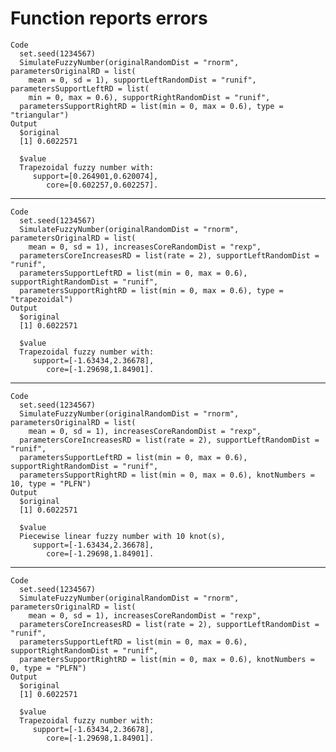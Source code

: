 # Function reports errors

    Code
      set.seed(1234567)
      SimulateFuzzyNumber(originalRandomDist = "rnorm", parametersOriginalRD = list(
        mean = 0, sd = 1), supportLeftRandomDist = "runif", parametersSupportLeftRD = list(
        min = 0, max = 0.6), supportRightRandomDist = "runif",
      parametersSupportRightRD = list(min = 0, max = 0.6), type = "triangular")
    Output
      $original
      [1] 0.6022571
      
      $value
      Trapezoidal fuzzy number with:
         support=[0.264901,0.620074],
            core=[0.602257,0.602257].
      

---

    Code
      set.seed(1234567)
      SimulateFuzzyNumber(originalRandomDist = "rnorm", parametersOriginalRD = list(
        mean = 0, sd = 1), increasesCoreRandomDist = "rexp",
      parametersCoreIncreasesRD = list(rate = 2), supportLeftRandomDist = "runif",
      parametersSupportLeftRD = list(min = 0, max = 0.6), supportRightRandomDist = "runif",
      parametersSupportRightRD = list(min = 0, max = 0.6), type = "trapezoidal")
    Output
      $original
      [1] 0.6022571
      
      $value
      Trapezoidal fuzzy number with:
         support=[-1.63434,2.36678],
            core=[-1.29698,1.84901].
      

---

    Code
      set.seed(1234567)
      SimulateFuzzyNumber(originalRandomDist = "rnorm", parametersOriginalRD = list(
        mean = 0, sd = 1), increasesCoreRandomDist = "rexp",
      parametersCoreIncreasesRD = list(rate = 2), supportLeftRandomDist = "runif",
      parametersSupportLeftRD = list(min = 0, max = 0.6), supportRightRandomDist = "runif",
      parametersSupportRightRD = list(min = 0, max = 0.6), knotNumbers = 10, type = "PLFN")
    Output
      $original
      [1] 0.6022571
      
      $value
      Piecewise linear fuzzy number with 10 knot(s),
         support=[-1.63434,2.36678],
            core=[-1.29698,1.84901].
      

---

    Code
      set.seed(1234567)
      SimulateFuzzyNumber(originalRandomDist = "rnorm", parametersOriginalRD = list(
        mean = 0, sd = 1), increasesCoreRandomDist = "rexp",
      parametersCoreIncreasesRD = list(rate = 2), supportLeftRandomDist = "runif",
      parametersSupportLeftRD = list(min = 0, max = 0.6), supportRightRandomDist = "runif",
      parametersSupportRightRD = list(min = 0, max = 0.6), knotNumbers = 0, type = "PLFN")
    Output
      $original
      [1] 0.6022571
      
      $value
      Trapezoidal fuzzy number with:
         support=[-1.63434,2.36678],
            core=[-1.29698,1.84901].
      

